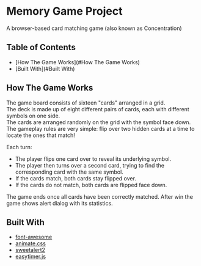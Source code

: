 # Memory Game Project
A browser-based card matching game (also known as Concentration)

## Table of Contents

* [How The Game Works](#How The Game Works)
* [Built With](#Built With)

## How The Game Works
The game board consists of sixteen "cards" arranged in a grid.  
The deck is made up of eight different pairs of cards, each with different symbols on one side.  
The cards are arranged randomly on the grid with the symbol face down.  
The gameplay rules are very simple: flip over two hidden cards at a time to locate the ones that match!

Each turn:

- The player flips one card over to reveal its underlying symbol.
- The player then turns over a second card, trying to find the corresponding card with the same symbol.
- If the cards match, both cards stay flipped over.
- If the cards do not match, both cards are flipped face down.

The game ends once all cards have been correctly matched.
After win the game shows alert dialog with its statistics.

## Built With
- [font-awesome](https://fontawesome.com/)
- [animate.css](https://daneden.github.io/animate.css/)
- [sweetalert2](https://sweetalert2.github.io/)
- [easytimer.js](https://albert-gonzalez.github.io/easytimer.js/)
